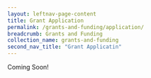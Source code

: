 ```yaml
---
layout: leftnav-page-content
title: Grant Application
permalink: /grants-and-funding/application/
breadcrumb: Grants and Funding
collection_name: grants-and-funding
second_nav_title: "Grant Applicatin"
---
```


Coming Soon!
